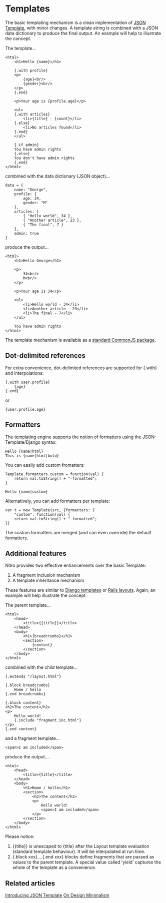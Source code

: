 Templates
=========

The basic templating mechanism is a clean implementation of [JSON Template](http://json-template.googlecode.com/svn/trunk/doc), with minor changes. A template string is combined with a JSON data dictionary to produce the final output. An example will help to illustrate the concept.

The template...

    <html>
        <h1>Hello {name}</h1>

        {.with profile}
        <p>
            {age}<br/>
            {gender}<br/>
        </p>
        {.end}

        <p>Your age is {profile.age}</p>
        
        <ul>
        {.with articles}
            <li>{title} - {count}</li>
        {.else}
            <li>No articles found</li>    
        {.end}
        </ul>
        
        {.if admin}
        You have admin rights
        {.else}
        You don't have admin rights
        {.end}
    </html>

combined with the data dictionary (JSON object)...

    data = {
        name: "George",
        profile: {
            age: 34,
            gender: "M"
        },
        articles: [
            { "Hello world", 34 },
            { "Another article", 23 },
            { "The final", 7 }
        ],
        admin: true
    }

produce the output...

    <html>
        <h1>Hello George</h1>

        <p>
            34<br/>
            M<br/>
        </p>

        <p>Your age is 34</p>
        
        <ul>
            <li>Hello world - 34</li>
            <li>Another article - 23</li>
            <li>The final - 7</li>
        </ul>

        You have admin rights
    </html> 

The template mechanism is available as a [standard CommonJS package](http://github.com/gmosx/template/tree/master).


Dot-delimited references
------------------------

For extra convenience, dot-delimited references are supported for {.with} and interpolations:

    {.with user.profile}
        {age}
    {.end}

or

    {user.profile.age}


Formatters
----------

The templating engine supports the notion of formatters using the JSON-Template/Django syntax:

    Hello {name|html}
    This is {name|html|bold}

You can easily add custom fromatters:

    Template.formatters.custom = function(val) {
        return val.toString() + "-formatted";
    }

    Hello {name|custom}
    
Alternatively, you can add formatters per template:

    var t = new Template(src, {formatters: {
        "custom": function(val) {
        return val.toString() + "-formatted";
    }} 
    
The custom formatters are merged (and can even override) the default formatters.       


Additional features
-------------------

Nitro provides two effective enhancements over the basic Template:

1. A fragment inclusion mechanism
2. A template inheritance mechanism

These features are similar to [Django templates](http://docs.djangoproject.com/en/dev/topics/templates/) or [Rails layouts](http://guides.rubyonrails.org/layouts_and_rendering.html). Again, an example will help illustrate the concept.

The parent template...

    <html>
        <head>
            <title>{{title}}</title>
        </head>
        <body>
            <h1>{breadcrumbs}</h1>
            <section>
                {content}
            </section>
        </body>
    </html>

combined with the child template...

    {.extends "/layout.html"}

    {.block breadcrumbs}
        Home / hello
    {.end breadcrumbs}

    {.block content}
    <h2>The content</h2>
    <p>
        Hello world!
        {.include "fragment.inc.html"}
    </p>
    {.end content}

and a fragment template...

    <span>I am included</span>

produce the output....

    <html>
        <head>
            <title>{title}</title>
        </head>
        <body>
            <h1>Home / hello</h1>
            <section>
                <h2>The content</h2>
                <p>
                    Hello world!
                    <span>I am included</span>
                </p>
            </section>
        </body>
    </html>

Please notice:

1. {{title}} is unescaped to {title} after the Layout template evaluation (standard template behaviour). It will be interpolated at run time.
2. {.block xxx}....{.end xxx} blocks define fragments that are passed as values to the parent template. A special value called 'yield' captures the whole of the template as a convenience.


Related articles
----------------

[Introducing JSON Template](http://json-template.googlecode.com/svn/trunk/doc/Introducing-JSON-Template.html)
[On Design Minimalism](http://json-template.googlecode.com/svn/trunk/doc/On-Design-Minimalism.html)

